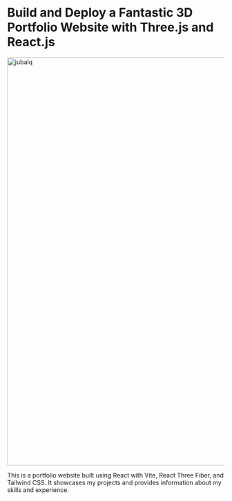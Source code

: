 # Build and Deploy a Fantastic 3D Portfolio Website with Three.js and React.js
<img width="946" alt="jubalq" src="https://github.com/jubaljacob/MyPortfolio-website/assets/71512643/086e26ef-114b-47e5-ada2-aefab99c7208">



This is a portfolio website built using React with Vite, React Three Fiber, and Tailwind CSS. It showcases my projects and provides information about my skills and experience.

